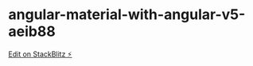 # angular-material-with-angular-v5-aeib88

[Edit on StackBlitz ⚡️](https://stackblitz.com/edit/angular-material-with-angular-v5-aeib88)